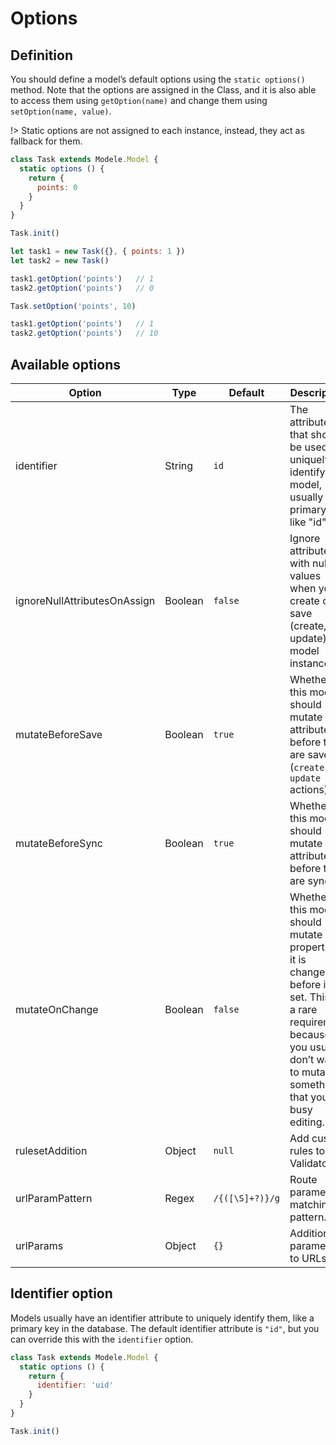 # Options

## Definition

You should define a model’s default options using the `static options()` method. Note that the options are assigned in the Class, and it is also able to access them using `getOption(name)` and change them using `setOption(name, value)`.

!> Static options are not assigned to each instance, instead, they act as fallback for them.

```javascript
class Task extends Modele.Model {
  static options () {
    return {
      points: 0
    }
  }
}

Task.init()

let task1 = new Task({}, { points: 1 })
let task2 = new Task()

task1.getOption('points')   // 1
task2.getOption('points')   // 0

Task.setOption('points', 10)

task1.getOption('points')   // 1
task2.getOption('points')   // 10
```

## Available options

| Option                       | Type    | Default         | Description
| ---------------------------- | ------- | --------------- | -----------
| identifier                   | String  | `id`            | The attribute that should be used to uniquely identify this model, usually a primary key like "id".
| ignoreNullAttributesOnAssign | Boolean | `false`         | Ignore attributes with null values when you create or save (create, update) an model instance.
| mutateBeforeSave             | Boolean | `true`          | Whether this model should mutate all attributes before they are saved (`create` or `update` actions).
| mutateBeforeSync             | Boolean | `true`          | Whether this model should mutate all attributes before they are synced.
| mutateOnChange               | Boolean | `false`         | Whether this model should mutate a property as it is changed before it is set. This is a rare requirement because you usually don’t want to mutate something that you are busy editing.
| rulesetAddition              | Object  | `null`          | Add custom rules to Validator
| urlParamPattern              | Regex   | `/{([\S]+?)}/g` | Route parameter matching pattern.
| urlParams                    | Object  | `{}`            | Additional parameters to URLs.

## Identifier option

Models usually have an identifier attribute to uniquely identify them, like a primary key in the database.
The default identifier attribute is `"id"`, but you can override this with the `identifier` option.

```javascript
class Task extends Modele.Model {
  static options () {
    return {
      identifier: 'uid'
    }
  }
}

Task.init()
```